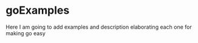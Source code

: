 # goExamples
Here I am going to add examples and description elaborating each one for making go easy
